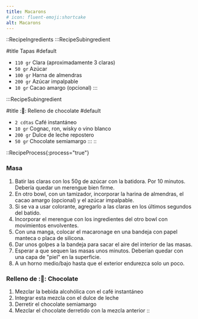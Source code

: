 ```yaml
---
title: Macarons
# icon: fluent-emoji:shortcake
alt: Macarons
---
```



::RecipeIngredients
:::RecipeSubingredient

#title
Tapas
#default
- `110 gr` Clara (aproximadamente 3 claras)
- `50 gr` Azúcar
- `100 gr` Harna de almendras
- `200 gr` Azúcar impalpable
- `10 gr` Cacao amargo (opcional)
:::

:::RecipeSubingredient

#title
:🍫: Relleno de chocolate
#default
- `2 cdtas` Café instantáneo
- `10 gr` Cognac, ron, wisky o vino blanco
- `200 gr` Dulce de leche repostero
- `50 gr` Chocolate semiamargo
:::
::

::RecipeProcess{:process="true"}

### Masa

1. Batir las claras con los 50g de azúcar con la batidora. Por 10 minutos. Debería quedar un merengue bien firme.
2. En otro bowl, con un tamizador, incorporar la harina de almendras, el cacao amargo (opcional) y el azúcar impalpable.
3. Si se va a usar colorante, agregarlo a las claras en los últimos segundos del batido.
4. Incorporar el merengue con los ingredientes del otro bowl con movimientos envolventes.
5. Con una manga, colocar el macaronage en una bandeja con papel manteca o placa de silicona.
6. Dar unos golpes a la bandeja para sacar el aire del interior de las masas.
7. Esperar a que sequen las masas unos minutos. Deberían quedar con una capa de "piel" en la superficie.
8. A un horno medio/bajo hasta que el exterior endurezca solo un poco.

### Relleno de :🍫: Chocolate

1. Mezclar la bebida alcohólica con el café instantáneo
2. Integrar esta mezcla con el dulce de leche
3. Derretir el chocolate semiamargo
4. Mezclar el chocolate derretido con la mezcla anterior
::
